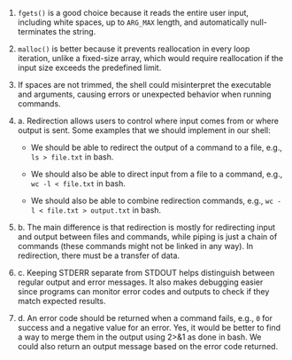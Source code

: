 1. `fgets()` is a good choice because it reads the entire user input, including white spaces, up to `ARG_MAX` length, and automatically null-terminates the string.  

2. `malloc()` is better because it prevents reallocation in every loop iteration, unlike a fixed-size array, which would require reallocation if the input size exceeds the predefined limit.  

3. If spaces are not trimmed, the shell could misinterpret the executable and arguments, causing errors or unexpected behavior when running commands.  

4. a. Redirection allows users to control where input comes from or where output is sent. Some examples that we should implement in our shell:  
   - We should be able to redirect the output of a command to a file, e.g., `ls > file.txt` in bash.  
   
   -  We should also be able to direct input from a file to a command, e.g., `wc -l < file.txt` in bash.  

   -  We should also be able to combine redirection commands, e.g., `wc -l < file.txt > output.txt` in bash.  

4. b.  The main difference is that redirection is mostly for redirecting input and output between files and commands, while piping is just a chain of commands (these commands might not be linked in any way). In redirection, there must be a transfer of data.  

4. c. Keeping STDERR separate from STDOUT helps distinguish between regular output and error messages. It also makes debugging easier since programs can monitor error codes and outputs to check if they match expected results.  

4. d. An error code should be returned when a command fails, e.g., `0` for success and a negative value for an error. Yes, it would be better to find a way to merge them in the output using 2>&1 as done in bash. We could also return an output message based on the error code returned.  

